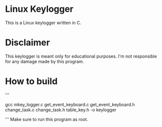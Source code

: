 # Linux Keylogger
This is a Linux keylogger written in C.

# Disclaimer
This keylogger is meant only for educational purposes. I'm not responsible for any damage made by this program.

# How to build
'''

gcc mkey_logger.c get_event_keyboard.c get_event_keyboard.h change_task.c change_task.h table_key.h -o keylogger

'''
Make sure to run this program as root.


